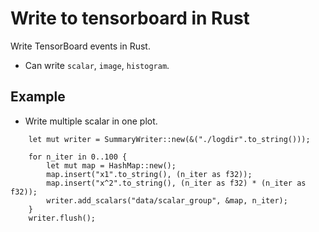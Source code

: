 # Write to tensorboard in Rust #

Write TensorBoard events in Rust.

* Can write `scalar`, `image`, `histogram`.

## Example

* Write multiple scalar in one plot. 

```rust,no_run
	let mut writer = SummaryWriter::new(&("./logdir".to_string()));

    for n_iter in 0..100 {
        let mut map = HashMap::new();
        map.insert("x1".to_string(), (n_iter as f32));
        map.insert("x^2".to_string(), (n_iter as f32) * (n_iter as f32));
        writer.add_scalars("data/scalar_group", &map, n_iter);
    }
	writer.flush();
```
